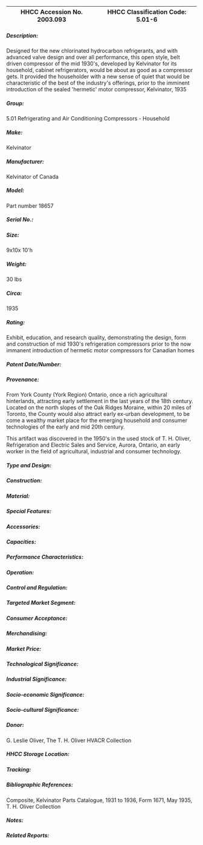 | **HHCC Accession No. 2003.093** |**HHCC Classification Code:  5.01-6**|
| ----------- | ----------- |
##### Description:
Designed for the new chlorinated hydrocarbon refrigerants, and with advanced valve design and over all performance, this open style, belt driven compressor of the mid 1930's, developed by Kelvinator for its household, cabinet refrigerators, would be about as good as a compressor gets. It provided the householder with a new sense of quiet that would be characteristic of the best of the industry's offerings, prior to the imminent introduction of the sealed 'hermetic' motor compressor, Kelvinator, 1935
##### Group:
5.01 Refrigerating and Air Conditioning Compressors - Household

##### Make:
Kelvinator

##### Manufacturer:
Kelvinator of Canada

##### Model:
Part number 18657

##### Serial No.:


##### Size:
9x10x 10'h

##### Weight:
30 lbs

##### Circa:
1935

##### Rating:
Exhibit, education, and research quality, demonstrating the design, form and construction of mid 1930's refrigeration compressors prior to the now immanent introduction of hermetic motor compressors for Canadian homes

##### Patent Date/Number:


##### Provenance:
From York County (York Region) Ontario, once a rich agricultural hinterlands, attracting early settlement in the last years of the 18th century. Located on the north slopes of the Oak Ridges Moraine, within 20 miles of Toronto, the County would also attract early ex-urban development, to be come a wealthy market place for the emerging household and consumer technologies of the early and mid 20th century. 

This artifact was discovered in the 1950's in the used stock of T. H. Oliver, Refrigeration and Electric Sales and Service, Aurora, Ontario, an early worker in the field of agricultural, industrial and consumer technology.

##### Type and Design:


##### Construction:


##### Material:


##### Special Features:


##### Accessories:


##### Capacities:


##### Performance Characteristics:


##### Operation:


##### Control and Regulation:


##### Targeted Market Segment:


##### Consumer Acceptance:


##### Merchandising:


##### Market Price:


##### Technological Significance:


##### Industrial Significance:


##### Socio-economic Significance:


##### Socio-cultural Significance:


##### Donor:
G. Leslie Oliver, The T. H. Oliver HVACR Collection

##### HHCC Storage Location:


##### Tracking:


##### Bibliographic References:
Composite, Kelvinator Parts Catalogue, 1931 to 1936, Form 1671, May 1935,  T. H. Oliver Collection

##### Notes:


##### Related Reports:

